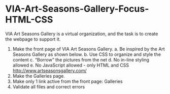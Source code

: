 # VIA-Art-Seasons-Gallery-Focus-HTML-CSS
VIA Art Seasons Gallery is a virtual organization, and the task is to create the webpage to support it.
1) Make the front page of VIA Art Seasons Gallery.
a. Be inspired by the Art Seasons Gallery as shown below.
b. Use CSS to organize and style the content
c. “Borrow” the pictures from the net
d. No in-line styling allowed
e. No JavaScript allowed - only HTML and CSS
http://www.artseasonsgallery.com/
2) Make the Galleries page.
3) Make only 1 link active from the front page: Galleries
4) Validate all files and correct errors
